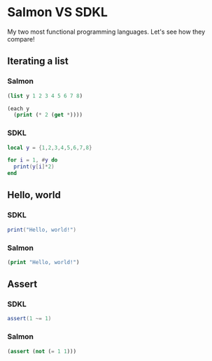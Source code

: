 # Salmon VS SDKL

My two most functional programming languages. Let's see how they compare!

## Iterating a list

### Salmon

```lisp
(list y 1 2 3 4 5 6 7 8)

(each y
  (print (* 2 (get *))))
```

### SDKL

```lua
local y = {1,2,3,4,5,6,7,8}

for i = 1, #y do
  print(y[i]*2)
end
```

## Hello, world

### SDKL

```lua
print("Hello, world!")
```

### Salmon

```lisp
(print "Hello, world!")
```

## Assert

### SDKL

```lua
assert(1 ~= 1)
```

### Salmon

```lisp
(assert (not (= 1 1)))
```
